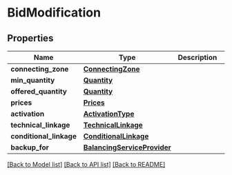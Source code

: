 # BidModification

## Properties
Name | Type | Description | Notes
------------ | ------------- | ------------- | -------------
**connecting_zone** | [**ConnectingZone**](ConnectingZone.md) |  | [optional] 
**min_quantity** | [**Quantity**](Quantity.md) |  | [optional] 
**offered_quantity** | [**Quantity**](Quantity.md) |  | [optional] 
**prices** | [**Prices**](Prices.md) |  | [optional] 
**activation** | [**ActivationType**](ActivationType.md) |  | [optional] 
**technical_linkage** | [**TechnicalLinkage**](TechnicalLinkage.md) |  | [optional] 
**conditional_linkage** | [**ConditionalLinkage**](ConditionalLinkage.md) |  | [optional] 
**backup_for** | [**BalancingServiceProvider**](BalancingServiceProvider.md) |  | [optional] 

[[Back to Model list]](../README.md#documentation-for-models) [[Back to API list]](../README.md#documentation-for-api-endpoints) [[Back to README]](../README.md)

